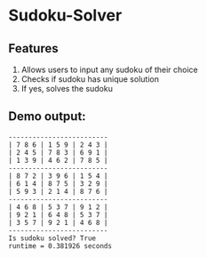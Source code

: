 # Sudoku-Solver
## Features
  1. Allows users to input any sudoku of their choice
  2. Checks if sudoku has unique solution
  3. If yes, solves the sudoku

## Demo output:
  ```
  -------------------------
  | 7 8 6 | 1 5 9 | 2 4 3 |
  | 2 4 5 | 7 8 3 | 6 9 1 |
  | 1 3 9 | 4 6 2 | 7 8 5 |
  -------------------------
  | 8 7 2 | 3 9 6 | 1 5 4 |
  | 6 1 4 | 8 7 5 | 3 2 9 |
  | 5 9 3 | 2 1 4 | 8 7 6 |
  -------------------------
  | 4 6 8 | 5 3 7 | 9 1 2 |
  | 9 2 1 | 6 4 8 | 5 3 7 |
  | 3 5 7 | 9 2 1 | 4 6 8 |
  -------------------------
  Is sudoku solved? True
  runtime = 0.381926 seconds
  ```

